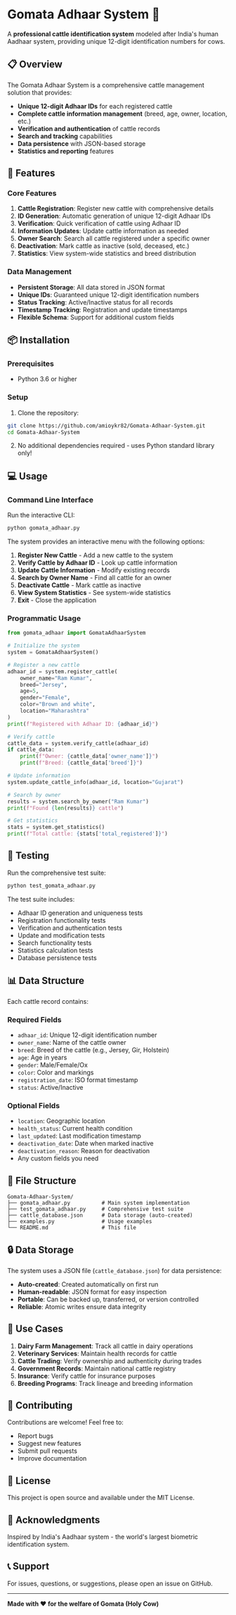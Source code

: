 # Gomata Adhaar System 🐄

A **professional cattle identification system** modeled after India's human Aadhaar system, providing unique 12-digit identification numbers for cows.

## 📋 Overview

The Gomata Adhaar System is a comprehensive cattle management solution that provides:

- **Unique 12-digit Adhaar IDs** for each registered cattle
- **Complete cattle information management** (breed, age, owner, location, etc.)
- **Verification and authentication** of cattle records
- **Search and tracking** capabilities
- **Data persistence** with JSON-based storage
- **Statistics and reporting** features

## 🚀 Features

### Core Features

1. **Cattle Registration**: Register new cattle with comprehensive details
2. **ID Generation**: Automatic generation of unique 12-digit Adhaar IDs
3. **Verification**: Quick verification of cattle using Adhaar ID
4. **Information Updates**: Update cattle information as needed
5. **Owner Search**: Search all cattle registered under a specific owner
6. **Deactivation**: Mark cattle as inactive (sold, deceased, etc.)
7. **Statistics**: View system-wide statistics and breed distribution

### Data Management

- **Persistent Storage**: All data stored in JSON format
- **Unique IDs**: Guaranteed unique 12-digit identification numbers
- **Status Tracking**: Active/Inactive status for all records
- **Timestamp Tracking**: Registration and update timestamps
- **Flexible Schema**: Support for additional custom fields

## 📦 Installation

### Prerequisites

- Python 3.6 or higher

### Setup

1. Clone the repository:
```bash
git clone https://github.com/amioykr82/Gomata-Adhaar-System.git
cd Gomata-Adhaar-System
```

2. No additional dependencies required - uses Python standard library only!

## 💻 Usage

### Command Line Interface

Run the interactive CLI:

```bash
python gomata_adhaar.py
```

The system provides an interactive menu with the following options:

1. **Register New Cattle** - Add a new cattle to the system
2. **Verify Cattle by Adhaar ID** - Look up cattle information
3. **Update Cattle Information** - Modify existing records
4. **Search by Owner Name** - Find all cattle for an owner
5. **Deactivate Cattle** - Mark cattle as inactive
6. **View System Statistics** - See system-wide statistics
7. **Exit** - Close the application

### Programmatic Usage

```python
from gomata_adhaar import GomataAdhaarSystem

# Initialize the system
system = GomataAdhaarSystem()

# Register a new cattle
adhaar_id = system.register_cattle(
    owner_name="Ram Kumar",
    breed="Jersey",
    age=5,
    gender="Female",
    color="Brown and white",
    location="Maharashtra"
)
print(f"Registered with Adhaar ID: {adhaar_id}")

# Verify cattle
cattle_data = system.verify_cattle(adhaar_id)
if cattle_data:
    print(f"Owner: {cattle_data['owner_name']}")
    print(f"Breed: {cattle_data['breed']}")

# Update information
system.update_cattle_info(adhaar_id, location="Gujarat")

# Search by owner
results = system.search_by_owner("Ram Kumar")
print(f"Found {len(results)} cattle")

# Get statistics
stats = system.get_statistics()
print(f"Total cattle: {stats['total_registered']}")
```

## 🧪 Testing

Run the comprehensive test suite:

```bash
python test_gomata_adhaar.py
```

The test suite includes:
- Adhaar ID generation and uniqueness tests
- Registration functionality tests
- Verification and authentication tests
- Update and modification tests
- Search functionality tests
- Statistics calculation tests
- Database persistence tests

## 📊 Data Structure

Each cattle record contains:

### Required Fields
- `adhaar_id`: Unique 12-digit identification number
- `owner_name`: Name of the cattle owner
- `breed`: Breed of the cattle (e.g., Jersey, Gir, Holstein)
- `age`: Age in years
- `gender`: Male/Female/Ox
- `color`: Color and markings
- `registration_date`: ISO format timestamp
- `status`: Active/Inactive

### Optional Fields
- `location`: Geographic location
- `health_status`: Current health condition
- `last_updated`: Last modification timestamp
- `deactivation_date`: Date when marked inactive
- `deactivation_reason`: Reason for deactivation
- Any custom fields you need

## 📁 File Structure

```
Gomata-Adhaar-System/
├── gomata_adhaar.py          # Main system implementation
├── test_gomata_adhaar.py     # Comprehensive test suite
├── cattle_database.json      # Data storage (auto-created)
├── examples.py               # Usage examples
└── README.md                 # This file
```

## 🔒 Data Storage

The system uses a JSON file (`cattle_database.json`) for data persistence:

- **Auto-created**: Created automatically on first run
- **Human-readable**: JSON format for easy inspection
- **Portable**: Can be backed up, transferred, or version controlled
- **Reliable**: Atomic writes ensure data integrity

## 🎯 Use Cases

1. **Dairy Farm Management**: Track all cattle in dairy operations
2. **Veterinary Services**: Maintain health records for cattle
3. **Cattle Trading**: Verify ownership and authenticity during trades
4. **Government Records**: Maintain national cattle registry
5. **Insurance**: Verify cattle for insurance purposes
6. **Breeding Programs**: Track lineage and breeding information

## 🤝 Contributing

Contributions are welcome! Feel free to:

- Report bugs
- Suggest new features
- Submit pull requests
- Improve documentation

## 📄 License

This project is open source and available under the MIT License.

## 🙏 Acknowledgments

Inspired by India's Aadhaar system - the world's largest biometric identification system.

## 📞 Support

For issues, questions, or suggestions, please open an issue on GitHub.

---

**Made with ❤️ for the welfare of Gomata (Holy Cow)**